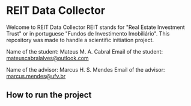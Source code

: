 # REIT Data Collector

Welcome to REIT Data Collector
REIT stands for "Real Estate Investment Trust" or in portuguese "Fundos de Investimento Imobiliário".
This repository was made to handle a scientific initiation project.

Name of the student: Mateus M. A. Cabral
Email of the student: mateuscabralalves@outlook.com

Name of the advisor: Marcus H. S. Mendes
Email of the advisor: marcus.mendes@ufv.br

## How to run the project
